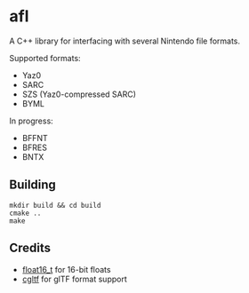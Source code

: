 # afl

A C++ library for interfacing with several Nintendo file formats.

Supported formats: 
* Yaz0
* SARC
* SZS (Yaz0-compressed SARC)
* BYML

In progress:
* BFFNT
* BFRES
* BNTX

## Building

```
mkdir build && cd build
cmake ..
make
```

## Credits

* [float16_t](https://github.com/fengwang/float16_t) for 16-bit floats
* [cgltf](https://github.com/jkuhlmann/cgltf) for glTF format support
